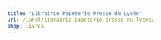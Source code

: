 ```yaml
---
title: "Librairie Papeterie Presse du Lycée"
url: /lunel/librairie-papeterie-presse-du-lycee/
shop: livres
---
```

